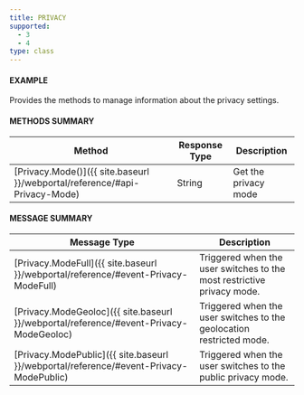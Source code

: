 ```yaml
---
title: PRIVACY
supported:
  - 3
  - 4
type: class
---
```


#### EXAMPLE

Provides the methods to manage information about the privacy settings.

#### METHODS SUMMARY

Method | Response Type | Description
-----|----|----
[Privacy.Mode()]({{ site.baseurl }}/webportal/reference/#api-Privacy-Mode) | String | Get the privacy mode

#### MESSAGE SUMMARY

Message Type | Description
----|----
[Privacy.ModeFull]({{ site.baseurl }}/webportal/reference/#event-Privacy-ModeFull) | Triggered when the user switches to the most restrictive privacy mode.
[Privacy.ModeGeoloc]({{ site.baseurl }}/webportal/reference/#event-Privacy-ModeGeoloc) | Triggered when the user switches to the geolocation restricted mode.
[Privacy.ModePublic]({{ site.baseurl }}/webportal/reference/#event-Privacy-ModePublic) | Triggered when the user switches to the public privacy mode.
